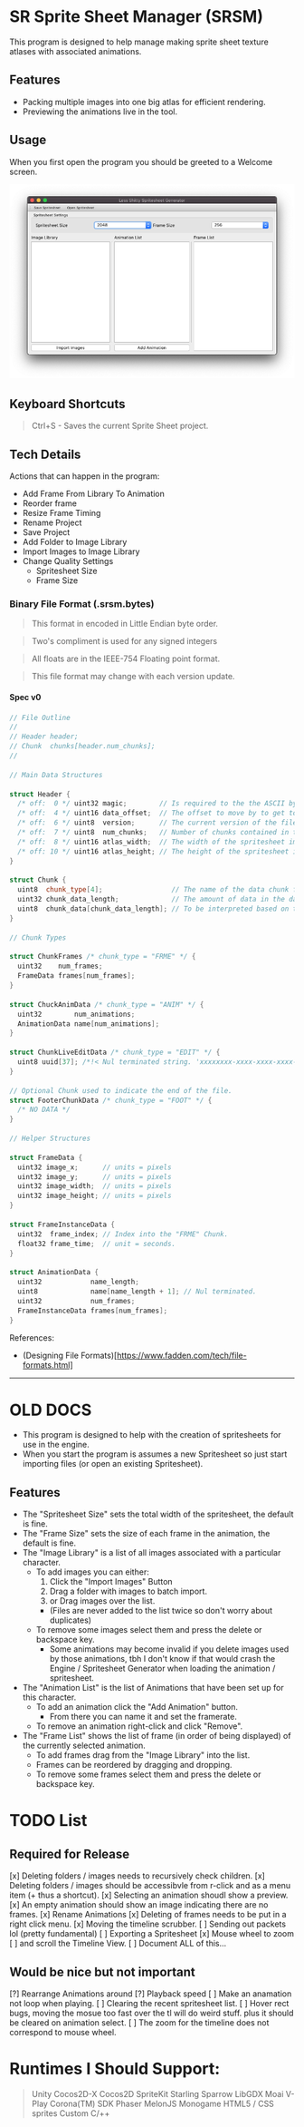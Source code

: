 # SR Sprite Sheet Manager (SRSM)

This program is designed to help manage making sprite sheet texture atlases with associated animations.

## Features
- Packing multiple images into one big atlas for efficient rendering.
- Previewing the animations live in the tool.


## Usage

When you first open the program you should be greeted to a Welcome screen.

![Screenshot of Main Window](sg_screenshot.png)

## Keyboard Shortcuts

> Ctrl+S - Saves the current Sprite Sheet project.

## Tech Details

Actions that can happen in the program:

- Add Frame From Library To Animation
- Reorder frame
- Resize Frame Timing
- Rename Project
- Save Project
- Add Folder to Image Library
- Import Images to Image Library
- Change Quality Settings
  - Spritesheet Size
  - Frame Size

### Binary File Format (.srsm.bytes)

> This format in encoded in Little Endian byte order.

> Two's compliment is used for any signed integers

> All floats are in the IEEE-754 Floating point format.

> This file format may change with each version update.

#### Spec v0

```cpp
// File Outline
//
// Header header;
// Chunk  chunks[header.num_chunks];
//

// Main Data Structures

struct Header {
  /* off:  0 */ uint32 magic;        // Is required to the the ASCII bytes "SRSM".
  /* off:  4 */ uint16 data_offset;  // The offset to move by to get to the data.
  /* off:  6 */ uint8  version;      // The current version of the file format. (must be 0)
  /* off:  7 */ uint8  num_chunks;   // Number of chunks contained in the binary.
  /* off:  8 */ uint16 atlas_width;  // The width of the spritesheet image.
  /* off: 10 */ uint16 atlas_height; // The height of the spritesheet image.
}

struct Chunk {
  uint8  chunk_type[4];                 // The name of the data chunk for identifying for to read it.
  uint32 chunk_data_length;             // The amount of data in the data field.
  uint8  chunk_data[chunk_data_length]; // To be interpreted based on the 'chunk_type'.
}

// Chunk Types

struct ChunkFrames /* chunk_type = "FRME" */ {
  uint32    num_frames;
  FrameData frames[num_frames];
}

struct ChuckAnimData /* chunk_type = "ANIM" */ {
  uint32        num_animations;
  AnimationData name[num_animations];
}

struct ChunkLiveEditData /* chunk_type = "EDIT" */ {
  uint8 uuid[37]; /*!< Nul terminated string. 'xxxxxxxx-xxxx-xxxx-xxxx-xxxxxxxxxxxx\0' */
}

// Optional Chunk used to indicate the end of the file.
struct FooterChunkData /* chunk_type = "FOOT" */ {
  /* NO DATA */
}

// Helper Structures

struct FrameData {
  uint32 image_x;      // units = pixels
  uint32 image_y;      // units = pixels
  uint32 image_width;  // units = pixels
  uint32 image_height; // units = pixels
}

struct FrameInstanceData {
  uint32  frame_index; // Index into the "FRME" Chunk.
  float32 frame_time;  // unit = seconds.
}

struct AnimationData {
  uint32            name_length;
  uint8             name[name_length + 1]; // Nul terminated.
  uint32            num_frames;
  FrameInstanceData frames[num_frames];
}
```

References:
  - (Designing File Formats)[https://www.fadden.com/tech/file-formats.html]

---

# OLD DOCS
* This program is designed to help with the creation of spritesheets for use in the engine.
* When you start the program is assumes a new Spritesheet so just start importing files (or open an existing Spritesheet).

## Features
* The "Spritesheet Size" sets the total width of the spritesheet, the default is fine.
* The "Frame Size" sets the size of each frame in the animation, the default is fine.
* The "Image Library" is a list of all images associated with a particular character.
  - To add images you can either:
    1) Click the "Import Images" Button
    2) Drag a folder with images to batch import.
    3) or Drag images over the list.
    - (Files are never added to the list twice so don't worry about duplicates)
  - To remove some images select them and press the delete or backspace key.
    - Some animations may become invalid if you delete images used by those animations, tbh I don't know if that would crash the Engine / Spritesheet Generator when loading the animation / spritesheet.
* The "Animation List" is the list of Animations that have been set up for this character.
  - To add an animation click the "Add Animation" button.
    - From there you can name it and set the framerate.
  - To remove an animation right-click and click "Remove".
* The "Frame List" shows the list of frame (in order of being displayed) of the currently selected animation.
  - To add frames drag from the "Image Library" into the list.
  - Frames can be reordered by dragging and dropping.
  - To remove some frames select them and press the delete or backspace key.

# TODO List

## Required for Release

[x] Deleting folders / images needs to recursively check children.
[x] Deleting folders / images should be accessibvle from r-click and as a menu item (+ thus a shortcut).
[x] Selecting an animation shoudl show a preview.
  [x] An empty animation should show an image indicating there are no frames.
[x] Rename Animations
[x] Deleting of frames needs to be put in a right click menu.
[x] Moving the timeline scrubber.
[ ] Sending out packets lol (pretty fundamental)
[ ] Exporting a Spritesheet
[x] Mouse wheel to zoom
  [ ] and scroll the Timeline View.
[ ] Document ALL of this...

## Would be nice but not important

[?] Rearrange Animations around
[?] Playback speed
[ ] Make an anamation not loop when playing.
[ ] Clearing the recent spritesheet list.
[ ] Hover rect bugs, moving the mosue too fast over the tl will do weird stuff. plus it should be cleared on animation select.
[ ] The zoom for the timeline does not correspond to mouse wheel.

# Runtimes I Should Support:

> Unity
> Cocos2D-X
> Cocos2D
> SpriteKit
> Starling
> Sparrow
> LibGDX
> Moai
> V-Play
> Corona(TM) SDK
> Phaser
> MelonJS
> Monogame
> HTML5 / CSS sprites
> Custom C/++
